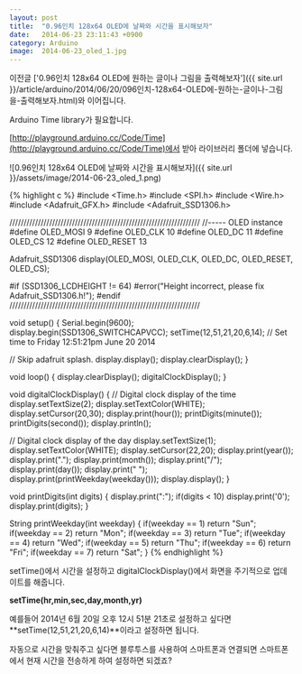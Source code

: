```yaml
---
layout: post
title:  "0.96인치 128x64 OLED에 날짜와 시간을 표시해보자"
date:   2014-06-23 23:11:43 +0900
category: Arduino
image:  2014-06-23_oled_1.jpg
---
```

이전글 ['0.96인치 128x64 OLED에 원하는 글이나 그림을 출력해보자']({{ site.url }}/article/arduino/2014/06/20/096인치-128x64-OLED에-원하는-글이나-그림을-출력해보자.html)와 이어집니다.

Arduino Time library가 필요합니다.

[http://playground.arduino.cc/Code/Time](http://playground.arduino.cc/Code/Time)에서 받아 라이브러리 폴더에 넣습니다.

![0.96인치 128x64 OLED에 날짜와 시간을 표시해보자]({{ site.url }}/assets/image/2014-06-23_oled_1.png)

{% highlight c %}
#include <Time.h>
#include <SPI.h>
#include <Wire.h>
#include <Adafruit_GFX.h>
#include <Adafruit_SSD1306.h>

///////////////////////////////////////////////////////////////////
//----- OLED instance
#define OLED_MOSI   9
#define OLED_CLK   10
#define OLED_DC    11
#define OLED_CS    12
#define OLED_RESET 13

Adafruit_SSD1306 display(OLED_MOSI, OLED_CLK, OLED_DC, OLED_RESET, OLED_CS);

#if (SSD1306_LCDHEIGHT != 64)
#error("Height incorrect, please fix Adafruit_SSD1306.h!");
#endif
///////////////////////////////////////////////////////////////////

void setup() {
  Serial.begin(9600);
  display.begin(SSD1306_SWITCHCAPVCC);
  setTime(12,51,21,20,6,14); // Set time to Friday 12:51:21pm June 20 2014

  // Skip adafruit splash.
  display.display();
  display.clearDisplay();
}

void  loop() {
  display.clearDisplay();
  digitalClockDisplay();
}

void digitalClockDisplay() {
  // Digital clock display of the time
  display.setTextSize(2);
  display.setTextColor(WHITE);
  display.setCursor(20,30);
  display.print(hour());
  printDigits(minute());
  printDigits(second());
  display.println();

  // Digital clock display of the day
  display.setTextSize(1);
  display.setTextColor(WHITE);
  display.setCursor(22,20);
  display.print(year());
  display.print(".");
  display.print(month());
  display.print("/");
  display.print(day());
  display.print("  ");
  display.print(printWeekday(weekday()));
  display.display();
}

void printDigits(int digits) {
  display.print(":");
  if(digits < 10)
    display.print('0');
  display.print(digits);
}

String printWeekday(int weekday) {
  if(weekday == 1)
    return "Sun";
  if(weekday == 2)
    return "Mon";
  if(weekday == 3)
    return "Tue";
  if(weekday == 4)
    return "Wed";
  if(weekday == 5)
    return "Thu";
  if(weekday == 6)
    return "Fri";
  if(weekday == 7)
    return "Sat";
}
{% endhighlight %}

setTime()에서 시간을 설정하고 digitalClockDisplay()에서 화면을 주기적으로 업데이트를 해줍니다.

**setTime(hr,min,sec,day,month,yr)**

예를들어 2014년 6월 20일 오후 12시 51분 21초로 설정하고 싶다면 **setTime(12,51,21,20,6,14)**이라고 설정하면 됩니다.

자동으로 시간을 맞춰주고 싶다면 블루투스를 사용하여 스마트폰과 연결되면 스마트폰에서 현재 시간을 전송하게 하여 설정하면 되겠죠?
